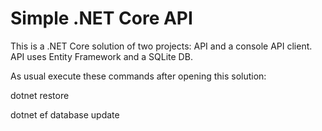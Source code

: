 # Simple .NET Core API

This is a .NET Core solution of two projects: API and a console API client.
API uses Entity Framework and a SQLite DB.

As usual execute these commands after opening this solution:

dotnet restore

dotnet ef database update
